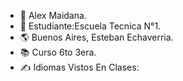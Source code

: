 

- &#129489; Alex Maidana.
- &#127979; Estudiante:Escuela Tecnica N°1.
- &#127758; Buenos Aires, Esteban Echaverria.
- &#128218; Curso 6to 3era.
- &#9997; Idiomas Vistos En Clases:

